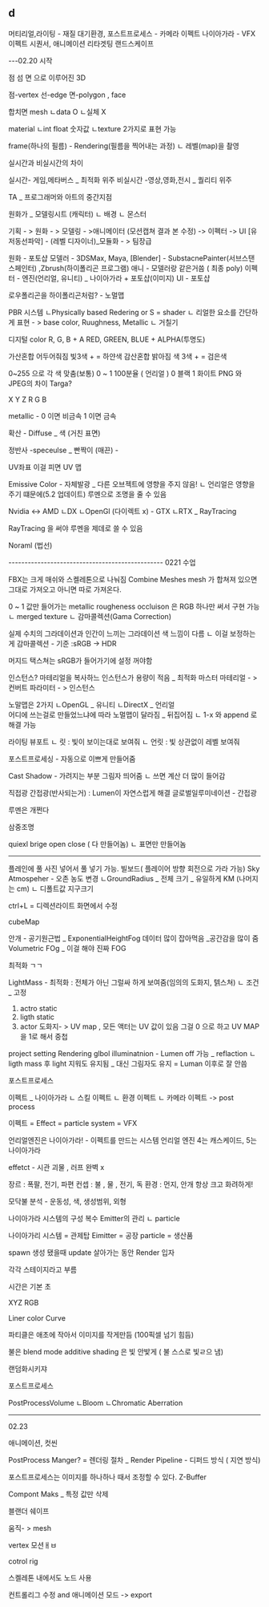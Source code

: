 d
--
머티리얼,라이팅 - 재질 
대기환경, 
포스트프로세스 - 카메라 이펙트
나이아가라 - VFX 이펙트
시퀀서, 애니메이션 리타겟팅
랜드스케이프


---02.20 시작 

점 섬 면 으로 이루어진 3D

점-vertex
선-edge
면-polygon , face

합치면 mesh 
ㄴdata O
ㄴ실체 X

material 
ㄴint float 숫자값
ㄴtexture 
2가지로 표현 가능

frame(하나의 필름) - Rendering(필름을 찍어내는 과정)
ㄴ 레벨(map)을 촬영

실시간과 비실시간의 차이

실시간- 게임,메타버스 _ 최적화 위주
비실시간 -영상,영화,전시  _ 퀄리티 위주

TA _ 프로그래머와 아트의 중간지점

원화가 _ 모델링시트 (캐릭터)
          ㄴ 배경
	ㄴ 몬스터

기획 - > 원화 - > 모델링 - >애니메이터 (모션캡쳐 결과 본 수정) -> 이펙터 -> UI
  [유저동선파악] - (레벨 디자이너)_모듈화  - > 팀장급 

원화 - 포토샵
모델러 - 3DSMax, Maya, [Blender]   - SubstacnePainter(서브스탠스페인터) ,Zbrush(하이폴리곤 프로그램)
애니 -  모델러랑 같은거씀 ( 최종 poly)
이펙터 - 엔진(언리얼, 유니티) _ 나이아가라 + 포토샵(이미지)
UI - 포토샵

로우폴리곤을 하이폴리곤처럼? - 노멀맵

PBR 시스템
ㄴPhysically based Redering or S = shader
 ㄴ 리얼한 요소를 간단하게 표현  - > base color, Ruughness, Metallic
					    ㄴ 거칠기

디지털 color
R, G, B + A
RED, GREEN, BLUE + ALPHA(투명도)

가산혼합 어두어줘짐 빛3색 + = 하얀색
감산혼합 밝아짐      색 3색 + = 검은색

0~255 으로 각 색 맞춤(보통)
0 ~ 1 100분율 ( 언리얼 )
0 블랙
1 화이트
 PNG 와 JPEG의 차이  Targa?

X Y Z 
R G B

metallic - 0 이면 비금속 1 이면 금속

확산 - Diffuse _ 색
(거친 표면)

정반사 -speceulse _ 빤짝이
(매끈)        - 

UV좌표 이걸 피면 UV 맵

Emissive Color - 자체발광 _ 다른 오브젝트에 영향을 주지 않음!
 ㄴ 언리얼은 영향을 주기 떄문에(5.2 업데이트) 루멘으로 조명을 줄 수 있음

Nvidia <-> AMD
ㄴDX	    ㄴOpenGl 
    (다이렉트 x) - GTX
	        ㄴRTX  _ RayTracing

RayTracing 을 써야 루멘을 제데로 쓸 수 있음

Noraml (법선)

------------------------------------------------ 0221 수업

FBX는 크게 매쉬와 스켈레톤으로 나눠짐
Combine Meshes
mesh 가 합쳐져 있으면 그대로 가져오고 아니면 따로 가져온다.

0 ~ 1 값만 들어가는 
metallic rougheness occluison 은 RGB 하나만 써서 구현 가능
ㄴ merged texture
ㄴ 감마콜렉션(Gama Correction)

실제 수치의 그라데이션과 인간이 느끼는 그라데이션 색 느낌이 다름
ㄴ 이걸 보정하는게 감마콜렉션   - 기준 :sRGB -> HDR

머지드 택스쳐는 sRGB가 들어가기에 설정 꺼야함

인스턴스? 마테리얼을 복사하느 인스턴스가 용량이 적음 _ 최적화
마스터 마테리얼 - > 컨버트 파라미터 - > 인스턴스

노말맵은 2가지
ㄴOpenGL _ 유니티
ㄴDirectX _ 언리얼  
어디에 쓰는걸로 만들었느냐에 따라 노멀맵이 달라짐 _ 뒤집어짐
ㄴ 1-x 와 append 로 해결 가능

라이팅
뷰포트 
ㄴ 릿 : 빛이 보이는대로 보여줘
ㄴ 언릿 : 빛 상관없이 레벨 보여줘

포스트프로세싱 - 자동으로 이쁘게 만들어줌

Cast Shadow - 가려지는 부분 그림자 띄어줌
ㄴ 쓰면 계산 더 많이 들어감

직접광 간접광(반사되는거)   :  Lumen이 자연스럽게 해결
글로벌일루미네이션 - 간접광 

루멘은 개쩐다

삼중조명

quiexl brige  open close ( 다 만들어놈)
                 ㄴ 표면만 만들어놈

---
플레인에  풀 사진 넣어서 풀 넣기 가능. 빌보드( 플레이어 방향 회전으로 가라 가능)
Sky Atmospeher  - 오존 농도 변경 
ㄴGroundRadius _ 전체 크기  _ 유일하게 KM (나머지는 cm)
ㄴ 디폴트값 지구크기

ctrl+L  = 디렉션라이트 화면에서 수정

cubeMap

안개 - 공기원근법 _ ExponentialHeightFog 데이터 많이 잡아먹음 _공간감을 많이 줌
Volumetric FOg _ 이걸 해야 진짜 FOG

최적화 ㄱㄱ

LightMass - 최적화 : 전체가 아닌 그럴싸 하게 보여줌(임의의 도화지, 텕스쳐)
ㄴ 조건  _ 고정
1) actro static
2) ligth static 
3) actor 도화지- > UV map   , 
모든 액터는 UV 값이 있음 그걸 0 으로 하고 UV MAP을 1로 해서 중첩

project setting Rendering glbol illuminatnion - Lumen off 가능 _ reflaction
ㄴ ligth mass 후 light 지워도 유지됨 _ 대신 그림자도 유지
 = Luman 이후로 잘 안씀

포스트프로세스

이펙트 _ 나이아가라
ㄴ 스킬 이펙트 
ㄴ 환경 이펙트
ㄴ 카메라 이펙트 -> post process 

이펙트 = Effect = particle system = VFX

언리얼엔진은 나이아가라! - 이펙트를 만드는 시스템 
언리얼 엔진 4는 캐스케이드, 5는 나이아가라

effetct - 시관 괴물  , 러프 완벽 x

장르 : 폭팔, 전기, 파편
컨셉 : 불 , 물 , 전기, 독
환경 : 먼지, 안개
항상 크고 화려하게!

모닥불 분석 - 운동성, 색, 생성범위, 외형

나이아가라 시스템의 구성
복수 Emitter의 관리
	ㄴ particle

나이아가리 시스템 = 관제탑
Eimitter = 공장
particle = 생산품

spawn 생성 됐을때
update  살아가는 동안
Render 입자 

각각 스테이지라고 부름 

시간은 기본 초

XYZ
RGB

Liner color Curve

파티클은 애초에 작아서 이미지를 작게만듬 (100픽셀 넘기 힘듬)

불은 blend mode additive 
shading 은 빛 안밫게 ( 불 스스로 빛ㄹ으 냄)

랜덤화시키쟈

포스트프로세스

PostProcessVolume
ㄴBloom
ㄴChromatic Aberration


---------------------------------

02.23 

애니메이션, 컷씬

PostProcess  Manger?   = 렌더링 절차 _ Render Pipeline   - 디퍼드 방식 ( 지연 방식)

포스트프로세스는 이미지를 하나하나 때서 조정할 수 있다. Z-Buffer 

Compont Maks _ 특정 값만 삭제

블랜더 쉐이프

움직- > mesh
 
vertex 모션ㅐㅂ

cotrol rig

스켈레톤 내에서도 노드 사용

컨트롤리그 수정 and 애니메이션 모드  -> export
